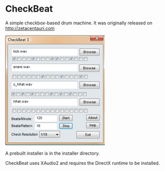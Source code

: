 # CheckBeat

A simple checkbox-based drum machine. It was originally released on http://zetacentauri.com

![CheckBeat Screenshot](https://github.com/Xangis/CheckBeat/blob/master/images/CheckBeat.png)

A prebuilt installer is in the installer directory.

CheckBeat uses XAudio2 and requires the DirectX runtime to be installed.
